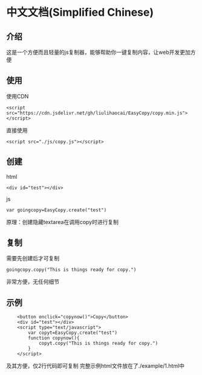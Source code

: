# 中文文档(Simplified Chinese)
## 介绍
这是一个方便而且轻量的js复制器，能够帮助你一键复制内容，让web开发更加方便
## 使用
使用CDN
~~~
<script src="https://cdn.jsdelivr.net/gh/liulihaocai/EasyCopy/copy.min.js"></script>
~~~
直接使用
~~~
<script src="./js/copy.js"></script>
~~~
## 创建
html
~~~
<div id="test"></div>
~~~
js
~~~
var goingcopy=EasyCopy.create("test")
~~~
原理：创建隐藏textarea在调用copy时进行复制
## 复制
需要先创建后才可复制
~~~
goingcopy.copy("This is things ready for copy.")
~~~
非常方便，无任何细节
## 示例
~~~
	<button onclick="copynow()">Copy</button>
	<div id="test"></div>
	<script type="text/javascript">
		var copyt=EasyCopy.create("test")
		function copynow(){
			copyt.copy("This is things ready for copy.")
		}
	</script>
~~~
及其方便，仅2行代码即可复制
完整示例html文件放在了./example/1.html中